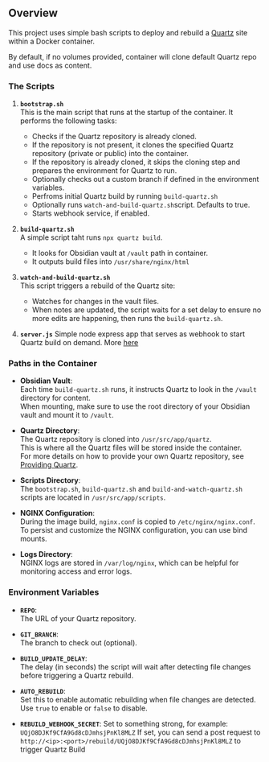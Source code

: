 ## Overview

This project uses simple bash scripts to deploy and rebuild a [Quartz](https://github.com/jackyzha0/quartz.git) site within a Docker container.

By default, if no volumes provided, container will clone default Quartz repo and use docs as content.

### The Scripts

1. **`bootstrap.sh`**  
   This is the main script that runs at the startup of the container. It performs the following tasks:
   
   - Checks if the Quartz repository is already cloned.
   - If the repository is not present, it clones the specified Quartz repository (private or public) into the container.
   - If the repository is already cloned, it skips the cloning step and prepares the environment for Quartz to run.
   - Optionally checks out a custom branch if defined in the environment variables.
   - Perfroms initial Quartz build by running `build-quartz.sh`
   - Optionally runs `watch-and-build-quartz.sh`script. Defaults to true.
   - Starts webhook service, if enabled.

2. **`build-quartz.sh`**  
    A simple script taht runs `npx quartz build`.
    - It looks for Obsidian vault at `/vault` path in container.
    - It outputs build files into `/usr/share/nginx/html`

3. **`watch-and-build-quartz.sh`**  
   This script triggers a rebuild of the Quartz site:
   
   - Watches for changes in the vault files.
   - When notes are updated, the script waits for a set delay to ensure no more edits are happening, then runs the `build-quartz.sh`.

4. **`server.js`**
    Simple node express app that serves as webhook to start Quartz build on demand. More [here](trigger-rebuild-with-webhook.md)

### Paths in the Container

- **Obsidian Vault**:  
  Each time `build-quartz.sh` runs, it instructs Quartz to look in the `/vault` directory for content.  
  When mounting, make sure to use the root directory of your Obsidian vault and mount it to `/vault`.

- **Quartz Directory**:  
  The Quartz repository is cloned into `/usr/src/app/quartz`.  
  This is where all the Quartz files will be stored inside the container.  
  For more details on how to provide your own Quartz repository, see [Providing Quartz](providing-quartz.md).

- **Scripts Directory**:  
  The `bootstrap.sh`, `build-quartz.sh` and `build-and-watch-quartz.sh` scripts are located in `/usr/src/app/scripts`.

- **NGINX Configuration**:  
  During the image build, `nginx.conf` is copied to `/etc/nginx/nginx.conf`.  
  To persist and customize the NGINX configuration, you can use bind mounts.

- **Logs Directory**:  
  NGINX logs are stored in `/var/log/nginx`, which can be helpful for monitoring access and error logs.

### Environment Variables

- **`REPO`**:  
  The URL of your Quartz repository.

- **`GIT_BRANCH`**:  
  The branch to check out (optional).

- **`BUILD_UPDATE_DELAY`**:  
  The delay (in seconds) the script will wait after detecting file changes before triggering a Quartz rebuild.

- **`AUTO_REBUILD`**:  
  Set this to enable automatic rebuilding when file changes are detected. 
  Use `true` to enable or `false` to disable.

- **`REBUILD_WEBHOOK_SECRET`**:
  Set to something strong, for example: `UQjO8DJKf9CfA9Gd8cDJmhsjPnKl8MLZ`
  If set, you can send a post request to `http://<ip>:<port>/rebuild/UQjO8DJKf9CfA9Gd8cDJmhsjPnKl8MLZ` to trigger Quartz Build